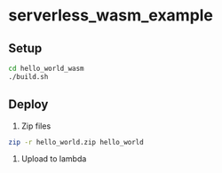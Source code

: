 # serverless_wasm_example

## Setup

```bash
cd hello_world_wasm
./build.sh
```

## Deploy

1. Zip files

```bash
zip -r hello_world.zip hello_world
```

1. Upload to lambda
